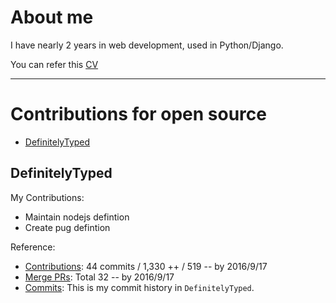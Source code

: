 # About me

I have nearly 2 years in web development, used in Python/Django.

You can refer this [CV](http://tonypythoneer.github.io/cv-for-demo/)

---

# Contributions for open source

* [DefinitelyTyped](#DefinitelyTyped)

## DefinitelyTyped

My Contributions:
  * Maintain nodejs defintion
  * Create pug defintion

Reference:

  * [Contributions]: 44 commits / 1,330 ++ / 519 -- by 2016/9/17
  * [Merge PRs]: Total 32 -- by 2016/9/17
  * [Commits]: This is my commit history in `DefinitelyTyped`.

  [Contributions]: <https://github.com/DefinitelyTyped/DefinitelyTyped/graphs/contributors?from=2016-08-02>
  [Merge PRs]: <https://github.com/DefinitelyTyped/DefinitelyTyped/pulls?utf8=%E2%9C%93&q=is%3Amerged%20is%3Apr%20author%3ATonyPythoneer%20>
  [Commits]: <https://github.com/DefinitelyTyped/DefinitelyTyped/commits?author=TonyPythoneer>

